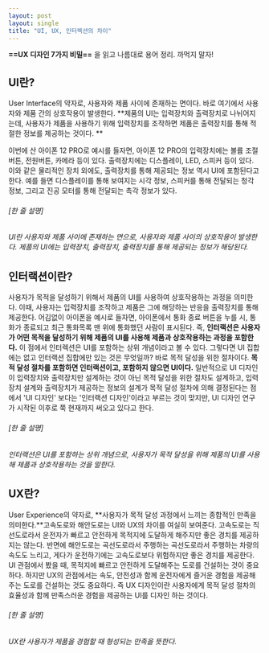 ```yaml
---
layout: post
layout: single
title: "UI, UX, 인터렉션의 차이"
---
```


**==UX 디자인 7가지 비밀==** 을 읽고 나름대로 용어 정리. 까먹지 말자!

## UI란?
User Interface의 약자로, 사용자와 제품 사이에 존재하는 면이다. 바로 여기에서 사용자와 제품 간의 상호작용이 발생한다. **제품의 UI는 입력장치와 출력장치로 나뉘어지는데, 사용자가 제품을 사용하기 위해 입력장치를 조작하면 제품은 출력장치를 통해 적절한 정보를 제공하는 것이다. **

이번에 산 아이폰 12 PRO로 예시를 들자면, 아이폰 12 PRO의 입력장치에는 볼륨 조절 버튼, 전원버튼, 카메라 등이 있다. 출력장치에는 디스플레이, LED, 스피커 등이 있다. 이와 같은 물리적인 장치 외에도, 출력장치를 통해 제공되는 정보 역시 UI에 포함된다고 한다. 예를 들면 디스플레이를 통해 보여지는 시각 정보, 스피커를 통해 전달되는 청각 정보, 그리고 진공 모터를 통해 전달되는 촉각 정보가 있다.

###### [한 줄 설명]
###### UI란 사용자와 제품 사이에 존재하는 면으로, 사용자와 제품 사이의 상호작용이 발생한다. 제품의 UI에는 입력장치, 출력장치, 출력장치를 통해 제공되는 정보가 해당된다.

## 인터랙션이란?
사용자가 목적을 달성하기 위해서 제품의 UI를 사용하여 상호작용하는 과정을 의미한다. 이때, 사용자는 입력장치를 조작하고 제품은 그에 해당하는 반응을 출력장치를 통해 제공한다. 어김없이 아이폰을 예시로 들자면, 아이폰에서 통화 종료 버튼을 누를 시, 통화가 종료되고 최근 통화목록 맨 위에 통화했던 사람이 표시된다. 즉, **인터랙션은 사용자가 어떤 목적을 달성하기 위해 제품의 UI를 사용해 제품과 상호작용하는 과정을 포함한다.** 이 점에서 인터렉션은 UI를 포함하는 상위 개념이라고 볼 수 있다. 그렇다면 UI 집합에는 없고 인터랙션 집합에만 있는 것은 무엇일까? 바로 목적 달성을 위한 절차이다. **목적 달성 절차를 포함하면 인터랙션이고, 포함하지 않으면 UI이다.** 일반적으로 UI 디자인이 입력장치와 출력장치만 설계하는 것이 아닌 목적 달성을 위한 절차도 설계하고, 입력장치 설계와 출력장치가 제공하는 정보의 설계가 목적 달성 절차에 의해 결정된다는 점에서 'UI 디자인' 보다는 '인터랙션 디자인'이라고 부르는 것이 맞지만, UI 디자인 연구가 시작된 이후로 쭉 현재까지 써오고 있다고 한다.   

###### [한 줄 설명]
###### 인터랙션은 UI를 포함하는 상위 개념으로, 사용자가 목적 달성을 위해 제품의 UI를 사용해 제품과 상호작용하는 것을 말한다. 

## UX란?
User Experience의 약자로, **사용자가 목적 달성 과정에서 느끼는 종합적인 만족을 의미한다.**고속도로와 해안도로는 UI와 UX의 차이를 여실히 보여준다. 고속도로는 직선도로라서 운전자가 빠르고 안전하게 목적지에 도달하게 해주지만 좋은 경치를 제공하지는 않는다. 반면에 해안도로는 곡선도로라서 주행하는 곡선도로라서 주행하는 차량의 속도도 느리고, 게다가 운전하기에는 고속도로보다 위험하지만 좋은 경치를 제공한다. UI 관점에서 봤을 때, 목적지에 빠르고 안전하게 도달해주는 도로를 건설하는 것이 중요하다. 하지만 UX의 관점에서는 속도, 안전성과 함께 운전자에게 즐거운 경험을 제공해주는 도로를 건설하는 것도 중요하다. 즉 UX 디자인이란 사용자에게 목적 달성 절차의 효율성과 함께 만족스러운 경험을 제공하는 UI를 디자인 하는 것이다.  

###### [한 줄 설명]
###### UX란 사용자가 제품을 경험할 때 형성되는 만족을 뜻한다. 